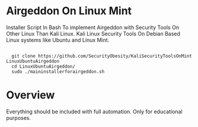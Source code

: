 # Airgeddon On Linux Mint
Installer Script In Bash To implement Airgeddon with Security Tools On Other Linux Than Kali Linux.
Kali Linux Security Tools On Debian Based Linux systems like Ubuntu and Linux Mint.

<pre><code>
  git clone https://github.com/SecurityObesity/KaliSecurityToolsOnMint LinuxUbuntuAirgeddon
  cd LinuxUbuntuAirgeddon/
  sudo ./maininstallerforairgeddon.sh
</code></pre>

# Overview
Everything should be included with full automation. Only for educational purposes. 
